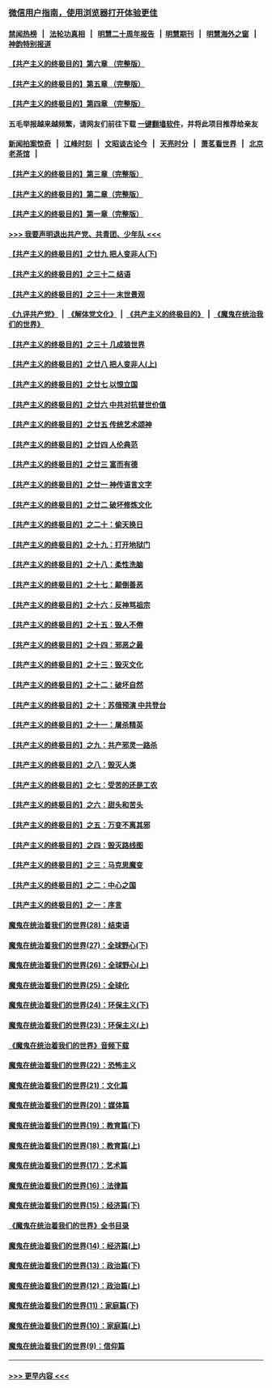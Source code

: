 ### [微信用户指南，使用浏览器打开体验更佳](https://github.com/gfw-breaker/banned-news1/blob/master/indexes/wechat-guide.md?t=0)
#### [禁闻热榜](热点新闻.md?t=0)  &nbsp;&nbsp;|&nbsp;&nbsp; [法轮功真相](https://github.com/gfw-breaker/truth/blob/master/README.md?t=0) &nbsp;&nbsp;|&nbsp;&nbsp; [明慧二十周年报告](https://github.com/gfw-breaker/mh-reports/blob/master/README.md?t=0) &nbsp;&nbsp;|&nbsp;&nbsp;[明慧期刊](https://github.com/gfw-breaker/mh-qikan) &nbsp;&nbsp;|&nbsp;&nbsp; [明慧海外之窗](https://github.com/gfw-breaker/mh-news/blob/master/README.md?t=0) &nbsp;&nbsp;|&nbsp;&nbsp; [神韵特别报道](https://github.com/gfw-breaker/mh-news/blob/master/shenyun.md?t=0)
#### [【共产主义的终极目的】第六章 （完整版）](../pages/nsc422/n11428913.md?t=02140244) 
#### [【共产主义的终极目的】第五章 （完整版）](../pages/nsc422/n11428912.md?t=02140244) 
#### [【共产主义的终极目的】第四章 （完整版）](../pages/nsc422/n11428907.md?t=02140244) 
#### 五毛举报越来越频繁，请网友们前往下载 [一键翻墙软件](https://github.com/gfw-breaker/ssr-accounts)，并将此项目推荐给亲友
#### [新闻拍案惊奇](https://github.com/gfw-breaker/banned-news1/blob/master/pages/link4.md) &nbsp;&nbsp;|&nbsp;&nbsp; [江峰时刻](https://github.com/gfw-breaker/banned-news1/blob/master/pages/link4.md) &nbsp;&nbsp;|&nbsp;&nbsp; [文昭谈古论今](https://github.com/gfw-breaker/banned-news1/blob/master/pages/link4.md) &nbsp;&nbsp;|&nbsp;&nbsp; [天亮时分](https://github.com/gfw-breaker/banned-news1/blob/master/pages/link4.md) &nbsp;&nbsp;|&nbsp;&nbsp; [萧茗看世界](https://github.com/gfw-breaker/banned-news1/blob/master/pages/link4.md) &nbsp;&nbsp;|&nbsp;&nbsp; [北京老茶馆](https://github.com/gfw-breaker/banned-news1/blob/master/pages/link4.md) &nbsp;&nbsp;|&nbsp;&nbsp; 
#### [【共产主义的终极目的】第三章（完整版）](../pages/nsc422/n11428848.md?t=02140244) 
#### [【共产主义的终极目的】第二章（完整版）](../pages/nsc422/n11428831.md?t=02140244) 
#### [【共产主义的终极目的】第一章（完整版）](../pages/nsc422/n11417651.md?t=02140244) 
#### [>>> 我要声明退出共产党、共青团、少年队 <<<](https://github.com/begood0513/goodnews/blob/master/quit/letter.md) 
#### [【共产主义的终极目的】之廿九 把人变非人(下)](../pages/nsc422/n11344140.md?t=02140244) 
#### [【共产主义的终极目的】之三十二 结语](../pages/nsc422/n11360535.md?t=02140244) 
#### [【共产主义的终极目的】之三十一 末世景观](../pages/nsc422/n11351129.md?t=02140244) 
#### [《九评共产党》](https://github.com/begood0513/9ping.md/blob/master/README.md) &nbsp;|&nbsp; [《解体党文化》](../../../../jtdwh.md/blob/master/README.md)  &nbsp;|&nbsp; [《共产主义的终极目的》](../../../../gczydzjmd.md/blob/master/README.md) &nbsp;|&nbsp; [《魔鬼在统治我们的世界》](../../../../mgztzwmdsj.md/blob/master/README.md) 
#### [【共产主义的终极目的】之三十 几成狼世界](../pages/nsc422/n11348280.md?t=02140244) 
#### [【共产主义的终极目的】之廿八 把人变非人(上)](../pages/nsc422/n11340492.md?t=02140244) 
#### [【共产主义的终极目的】之廿七 以恨立国](../pages/nsc422/n11336944.md?t=02140244) 
#### [【共产主义的终极目的】之廿六 中共对抗普世价值](../pages/nsc422/n11324785.md?t=02140244) 
#### [【共产主义的终极目的】之廿五 传统艺术颂神](../pages/nsc422/n11296396.md?t=02140244) 
#### [【共产主义的终极目的】之廿四 人伦典范](../pages/nsc422/n11296397.md?t=02140244) 
#### [【共产主义的终极目的】之廿三 富而有德](../pages/nsc422/n11283598.md?t=02140244) 
#### [【共产主义的终极目的】之廿一 神传语言文字](../pages/nsc422/n11263265.md?t=02140244) 
#### [【共产主义的终极目的】之廿二 破坏修炼文化](../pages/nsc422/n11245728.md?t=02140244) 
#### [【共产主义的终极目的】之二十：偷天换日](../pages/nsc422/n11238846.md?t=02140244) 
#### [【共产主义的终极目的】之十九：打开地狱门](../pages/nsc422/n11206376.md?t=02140244) 
#### [【共产主义的终极目的】之十八：柔性洗脑](../pages/nsc422/n11199994.md?t=02140244) 
#### [【共产主义的终极目的】之十七：颠倒善恶](../pages/nsc422/n11179782.md?t=02140244) 
#### [【共产主义的终极目的】之十六：反神骂祖宗](../pages/nsc422/n11166798.md?t=02140244) 
#### [【共产主义的终极目的】之十五：毁人不倦](../pages/nsc422/n11166792.md?t=02140244) 
#### [【共产主义的终极目的】之十四：邪恶之最](../pages/nsc422/n11150249.md?t=02140244) 
#### [【共产主义的终极目的】之十三：毁灭文化](../pages/nsc422/n11135227.md?t=02140244) 
#### [【共产主义的终极目的】之十二：破坏自然](../pages/nsc422/n11135214.md?t=02140244) 
#### [【共产主义的终极目的】之十：苏俄预演 中共登台](../pages/nsc422/n11118424.md?t=02140244) 
#### [【共产主义的终极目的】之十一：屠杀精英](../pages/nsc422/n11118442.md?t=02140244) 
#### [【共产主义的终极目的】之九：共产邪灵一路杀](../pages/nsc422/n11114139.md?t=02140244) 
#### [【共产主义的终极目的】之八：毁灭人类](../pages/nsc422/n11108503.md?t=02140244) 
#### [【共产主义的终极目的】之七：受苦的还是工农](../pages/nsc422/n11101809.md?t=02140244) 
#### [【共产主义的终极目的】之六：甜头和苦头](../pages/nsc422/n11096971.md?t=02140244) 
#### [【共产主义的终极目的】之五：万变不离其邪](../pages/nsc422/n11091285.md?t=02140244) 
#### [【共产主义的终极目的】之四：毁灭路线图](../pages/nsc422/n11086284.md?t=02140244) 
#### [【共产主义的终极目的】之三：马克思魔变](../pages/nsc422/n11061941.md?t=02140244) 
#### [【共产主义的终极目的】之二：中心之国](../pages/nsc422/n11047728.md?t=02140244) 
#### [【共产主义的终极目的】之一：序言](../pages/nsc422/n11086077.md?t=02140244) 
#### [魔鬼在统治着我们的世界(28)：结束语](../pages/nsc422/n10936246.md?t=02140244) 
#### [魔鬼在统治着我们的世界(27)：全球野心(下)](../pages/nsc422/n10928319.md?t=02140244) 
#### [魔鬼在统治着我们的世界(26)：全球野心(上)](../pages/nsc422/n10900318.md?t=02140244) 
#### [魔鬼在统治着我们的世界(25)：全球化](../pages/nsc422/n10788205.md?t=02140244) 
#### [魔鬼在统治着我们的世界(24)：环保主义(下)](../pages/nsc422/n10695307.md?t=02140244) 
#### [魔鬼在统治着我们的世界(23)：环保主义(上)](../pages/nsc422/n10688613.md?t=02140244) 
#### [《魔鬼在统治着我们的世界》音频下载](../pages/nsc422/n10635553.md?t=02140244) 
#### [魔鬼在统治着我们的世界(22)：恐怖主义](../pages/nsc422/n10614727.md?t=02140244) 
#### [魔鬼在统治着我们的世界(21)：文化篇](../pages/nsc422/n10597706.md?t=02140244) 
#### [魔鬼在统治着我们的世界(20)：媒体篇](../pages/nsc422/n10586579.md?t=02140244) 
#### [魔鬼在统治着我们的世界(19)：教育篇(下)](../pages/nsc422/n10564808.md?t=02140244) 
#### [魔鬼在统治着我们的世界(18)：教育篇(上)](../pages/nsc422/n10526970.md?t=02140244) 
#### [魔鬼在统治着我们的世界(17)：艺术篇](../pages/nsc422/n10499093.md?t=02140244) 
#### [魔鬼在统治着我们的世界(16)：法律篇](../pages/nsc422/n10485969.md?t=02140244) 
#### [魔鬼在统治着我们的世界(15)：经济篇(下)](../pages/nsc422/n10469975.md?t=02140244) 
#### [《魔鬼在统治着我们的世界》全书目录](../pages/nsc422/n10464261.md?t=02140244) 
#### [魔鬼在统治着我们的世界(14)：经济篇(上)](../pages/nsc422/n10457370.md?t=02140244) 
#### [魔鬼在统治着我们的世界(13)：政治篇(下)](../pages/nsc422/n10448270.md?t=02140244) 
#### [魔鬼在统治着我们的世界(12)：政治篇(上)](../pages/nsc422/n10444576.md?t=02140244) 
#### [魔鬼在统治着我们的世界(11)：家庭篇(下)](../pages/nsc422/n10440961.md?t=02140244) 
#### [魔鬼在统治着我们的世界(10)：家庭篇(上)](../pages/nsc422/n10435448.md?t=02140244) 
#### [魔鬼在统治着我们的世界(9)：信仰篇](../pages/nsc422/n10432159.md?t=02140244) 

----
#### [ >>> 更早内容 <<< ](../indexes/nsc422-earlier.md)
